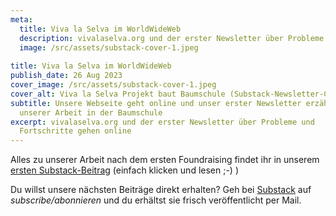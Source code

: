 ```yaml
---
meta:
  title: Viva la Selva im WorldWideWeb
  description: vivalaselva.org und der erster Newsletter über Probleme und Fortschritte gehen online.
  image: /src/assets/substack-cover-1.jpeg
  
title: Viva la Selva im WorldWideWeb
publish_date: 26 Aug 2023
cover_image: /src/assets/substack-cover-1.jpeg
cover_alt: Viva la Selva Projekt baut Baumschule (Substack-Newsletter-Cover)
subtitle: Unsere Webseite geht online und unser erster Newsletter erzählt von
  unserer Arbeit in der Baumschule
excerpt: vivalaselva.org und der erster Newsletter über Probleme und
  Fortschritte gehen online
---
```

Alles zu unserer Arbeit nach dem ersten Foundraising findet ihr in unserem [ersten Substack-Beitrag](https://open.substack.com/pub/vivalaselva/p/viva-la-selva-wachst?r=2o3555&utm_campaign=post&utm_medium=web) (einfach klicken und lesen ;-) )

Du willst unsere nächsten Beiträge direkt erhalten? Geh bei [Substack](https://substack.com/@vivalaselva?utm_source=profile-page) auf *subscribe/abonnieren* und du erhältst sie frisch veröffentlicht per Mail.
